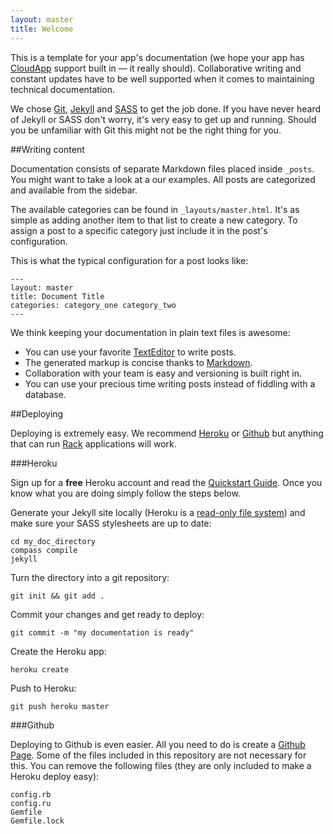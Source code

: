 ```yaml
---
layout: master
title: Welcome
---
```


This is a template for your app's documentation (we hope your app has [CloudApp](http://getcloudapp.com/) support built in — it really should). Collaborative writing and constant updates have to be well supported when it comes to maintaining technical documentation.

We chose [Git](http://git-scm.com/), [Jekyll](http://github.com/mojombo/jekyll/) and [SASS](http://sass-lang.com/) to get the job done. If you have never heard of Jekyll or SASS don't worry, it's very easy to get up and running. Should you be unfamiliar with Git this might not be the right thing for you.

##Writing content

Documentation consists of separate Markdown files placed inside `_posts`. You might want to take a look at a our examples. All posts are categorized and available from the sidebar.

The available categories can be found in `_layouts/master.html`. It's as simple as adding another item to that list to create a new category. To assign a post to a specific category just include it in the post's configuration.

This is what the typical configuration for a post looks like:

    ---
    layout: master
    title: Document Title
    categories: category_one category_two
    ---

We think keeping your documentation in plain text files is awesome:

- You can use your favorite [TextEditor](http://macromates.org/) to write posts.
- The generated markup is concise thanks to [Markdown](http://daringfireball.net/projects/markdown/).
- Collaboration with your team is easy and versioning is built right in.
- You can use your precious time writing posts instead of fiddling with a database.

##Deploying

Deploying is extremely easy. We recommend [Heroku](http://heroku.com/) or [Github](http://github.com/) but anything that can run [Rack](http://github.com/bry4n/rack-jekyll/) applications will work.

###Heroku

Sign up for a **free** Heroku account and read the [Quickstart Guide](http://docs.heroku.com/quickstart/). Once you know what you are doing simply follow the steps below.

Generate your Jekyll site locally (Heroku is a [read-only file system](http://docs.heroku.com/constraints#read-only-filesystem)) and make sure your SASS stylesheets are up to date:

    cd my_doc_directory
    compass compile
    jekyll

Turn the directory into a git repository:

    git init && git add .

Commit your changes and get ready to deploy:

    git commit -m "my documentation is ready"

Create the Heroku app:

    heroku create

Push to Heroku:

    git push heroku master

###Github

Deploying to Github is even easier. All you need to do is create a [Github Page](http://pages.github.com/). Some of the files included in this repository are not necessary for this. You can remove the following files (they are only included to make a Heroku deploy easy):

    config.rb
    config.ru
    Gemfile
    Gemfile.lock
